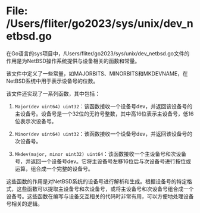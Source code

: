 # File: /Users/fliter/go2023/sys/unix/dev_netbsd.go

在Go语言的sys项目中，/Users/fliter/go2023/sys/unix/dev_netbsd.go文件的作用是为NetBSD操作系统提供与设备相关的函数和常量。

该文件中定义了一些常量，如MAJORBITS、MINORBITS和MKDEVNAME，在NetBSD系统中用于表示设备号的位数。

该文件还实现了一系列函数，其中包括：

1. `Major(dev uint64) uint32`：该函数接收一个设备号dev，并返回该设备号的主设备号。设备号是一个32位的无符号整数，其中高16位表示主设备号，低16位表示次设备号。

2. `Minor(dev uint64) uint32`：该函数接收一个设备号dev，并返回该设备号的次设备号。

3. `Mkdev(major, minor uint32) uint64`：该函数接收一个主设备号和次设备号，并返回一个设备号dev。它将主设备号左移16位后与次设备号进行按位或运算，组合成一个完整的设备号。

这些函数的作用是对NetBSD系统的设备号进行解析和生成。根据设备号的特定格式，这些函数可以提取主设备号和次设备号，或将主设备号和次设备号组合成一个设备号。这些函数在编写与设备交互相关的代码时非常有用，可以方便地处理设备号相关的逻辑。

